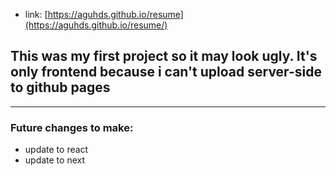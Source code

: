 - link: [https://aguhds.github.io/resume](https://aguhds.github.io/resume/)

## This was my first project so it may look ugly. It's only frontend because i can't upload server-side to github pages

----------------------------------------------------------------------------------------------------------------------------
### Future changes to make:

* update to react
* update to next